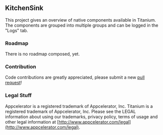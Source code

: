## KitchenSink

This project gives an overview of native components available 
in Titanium. The components are grouped into multiple groups
and can be logged in the "Logs" tab.

### Roadmap

There is no roadmap composed, yet.

### Contribution

Code contributions are greatly appreciated, please submit a new [pull request](https://github.com/appcelerator/kitchensink-v2/pull/new/master)!

### Legal Stuff

Appcelerator is a registered trademark of Appcelerator, Inc. Titanium is
a registered trademark of Appcelerator, Inc.  Please see the LEGAL information about using our trademarks,
privacy policy, terms of usage and other legal information at [http://www.appcelerator.com/legal](http://www.appcelerator.com/legal).